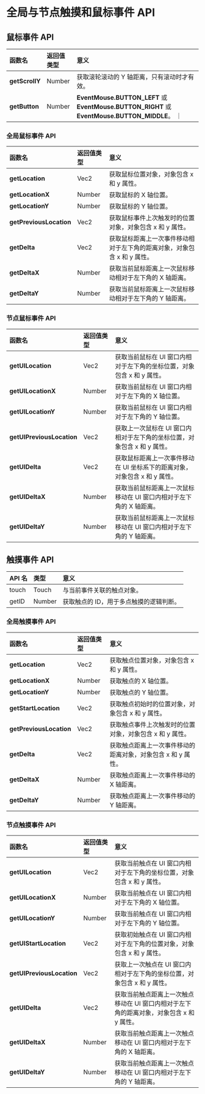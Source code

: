 # 全局与节点触摸和鼠标事件 API

## 鼠标事件 API

| 函数名                 | 返回值类型             | 意义             |
| :-------------             | :----------            |   :----------        |
| **getScrollY**      |  Number             | 获取滚轮滚动的 Y 轴距离，只有滚动时才有效。                      |
| **getButton**       | Number | **EventMouse.BUTTON_LEFT** 或 **EventMouse.BUTTON_RIGHT** 或 **EventMouse.BUTTON_MIDDLE**。                     ｜

### 全局鼠标事件 API

| 函数名                 | 返回值类型             | 意义             |
| :-------------             | :----------            |   :----------        |
| **getLocation**          | Vec2     |    获取鼠标位置对象，对象包含 x 和 y 属性。   |
| **getLocationX**         | Number   | 获取鼠标的 X 轴位置。                      |
| **getLocationY**         | Number   | 获取鼠标的 Y 轴位置。                      |
| **getPreviousLocation**  | Vec2     | 获取鼠标事件上次触发时的位置对象，对象包含 x 和 y 属性。  |
| **getDelta**             | Vec2     | 获取鼠标距离上一次事件移动相对于左下角的距离对象，对象包含 x 和 y 属性。    |
| **getDeltaX**             | Number | 获取当前鼠标距离上一次鼠标移动相对于左下角的 X 轴距离。                      |
| **getDeltaY**             | Number | 获取当前鼠标距离上一次鼠标移动相对于左下角的 Y 轴距离。    |

### 节点鼠标事件 API

| 函数名                 | 返回值类型             | 意义             |
| :-------------             | :----------            |   :----------        |
| **getUILocation**           | Vec2   | 获取当前鼠标在 UI 窗口内相对于左下角的坐标位置，对象包含 x 和 y 属性。                      |
| **getUILocationX**          | Number | 获取当前鼠标在 UI 窗口内相对于左下角的 X 轴位置。                      |
| **getUILocationY**          | Number | 获取当前鼠标在 UI 窗口内相对于左下角的 Y 轴位置。                      |
| **getUIPreviousLocation**   | Vec2   | 获取上一次鼠标在 UI 窗口内相对于左下角的坐标位置，对象包含 x 和 y 属性。                      |
| **getUIDelta**              | Vec2   | 获取鼠标距离上一次事件移动在 UI 坐标系下的距离对象，对象包含 x 和 y 属性。                      |
| **getUIDeltaX**             | Number | 获取当前鼠标距离上一次鼠标移动在 UI 窗口内相对于左下角的 X 轴距离。                      |
| **getUIDeltaY**             | Number | 获取当前鼠标距离上一次鼠标移动在 UI 窗口内相对于左下角的 Y 轴距离。    |

## 触摸事件 API

| API 名                 | 类型             | 意义             |
| :-------------             | :----------            |   :----------        |
| touch | Touch | 与当前事件关联的触点对象。                      |
| getID | Number | 获取触点的 ID，用于多点触摸的逻辑判断。                      |

### 全局触摸事件 API

| 函数名                 | 返回值类型             | 意义             |
| :-------------             | :----------            |   :----------        |
| **getLocation**          | Vec2     |    获取触点位置对象，对象包含 x 和 y 属性。   |
| **getLocationX**         | Number   | 获取触点的 X 轴位置。                      |
| **getLocationY**         | Number   | 获取触点的 Y 轴位置。                      |
| **getStartLocation** | Vec2 | 获取触点初始时的位置对象，对象包含 x 和 y 属性。                      |
| **getPreviousLocation**  | Vec2     | 获取触点事件上次触发时的位置对象，对象包含 x 和 y 属性。  |
| **getDelta**             | Vec2     | 获取触点距离上一次事件移动的距离对象，对象包含 x 和 y 属性。    |
| **getDeltaX**            | Number   | 获取触点距离上一次事件移动的 X 轴距离。          |
| **getDeltaY**            | Number   | 获取触点距离上一次事件移动的 Y 轴距离。          |

### 节点触摸事件 API

| 函数名                 | 返回值类型             | 意义             |
| :-------------             | :----------            |   :----------        |
| **getUILocation**           | Vec2   | 获取当前触点在 UI 窗口内相对于左下角的坐标位置，对象包含 x 和 y 属性。                      |
| **getUILocationX**          | Number | 获取当前触点在 UI 窗口内相对于左下角的 X 轴位置。                      |
| **getUILocationY**         | Number | 获取当前触点在 UI 窗口内相对于左下角的 Y 轴位置。                      |
| **getUIStartLocation**      | Vec2   | 获取初始触点在 UI 窗口内相对于左下角的位置对象，对象包含 x 和 y 属性。                      |
| **getUIPreviousLocation**   | Vec2   | 获取上一次触点在 UI 窗口内相对于左下角的坐标位置，对象包含 x 和 y 属性。                      |
| **getUIDelta**              | Vec2   | 获取当前触点距离上一次触点移动在 UI 窗口内相对于左下角的距离对象，对象包含 x 和 y 属性。                      |
| **getUIDeltaX**             | Number | 获取当前触点距离上一次触点移动在 UI 窗口内相对于左下角的 X 轴距离。                      |
| **getUIDeltaY**             | Number | 获取当前触点距离上一次触点移动在 UI 窗口内相对于左下角的 Y 轴距离。    |
